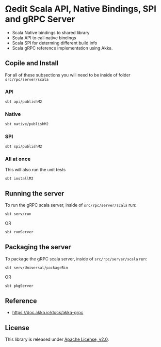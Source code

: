 <!--
  Copyright 2021 Concurrent Technologies Corporation

  Licensed under the Apache License, Version 2.0 (the "License");
  you may not use this file except in compliance with the License.
  You may obtain a copy of the License at

      http://www.apache.org/licenses/LICENSE-2.0

  Unless required by applicable law or agreed to in writing, software
  distributed under the License is distributed on an "AS IS" BASIS,
  WITHOUT WARRANTIES OR CONDITIONS OF ANY KIND, either express or implied.
  See the License for the specific language governing permissions and
  limitations under the License.
-->

Ωedit Scala API, Native Bindings, SPI and gRPC Server
===

- Scala Native bindings to shared library
- Scala API to call native bindings
- Scala SPI for determing different build info
- Scala gRPC reference implementation using Akka.

## Copile and Install

For all of these subsections you will need to be inside of folder `src/rpc/server/scala`

### API

```bash
sbt api/publishM2
```

### Native

```bash
sbt native/publishM2
```

### SPI

```bash
sbt spi/publishM2
```

### All at once

This will also run the unit tests

```bash
sbt installM2
```

## Running the server

To run the gRPC scala server, inside of `src/rpc/server/scala` run:

```bash
sbt serv/run
```

OR

```bash
sbt runServer
```


## Packaging the server

To package the gRPC scala server, inside of `src/rpc/server/scala` run:

```bash
sbt serv/Universal/packageBin
```

OR

```bash
sbt pkgServer
```


## Reference

- https://doc.akka.io/docs/akka-grpc

## License

This library is released under [Apache License, v2.0].

[Apache License, v2.0]: https://www.apache.org/licenses/LICENSE-2.0

